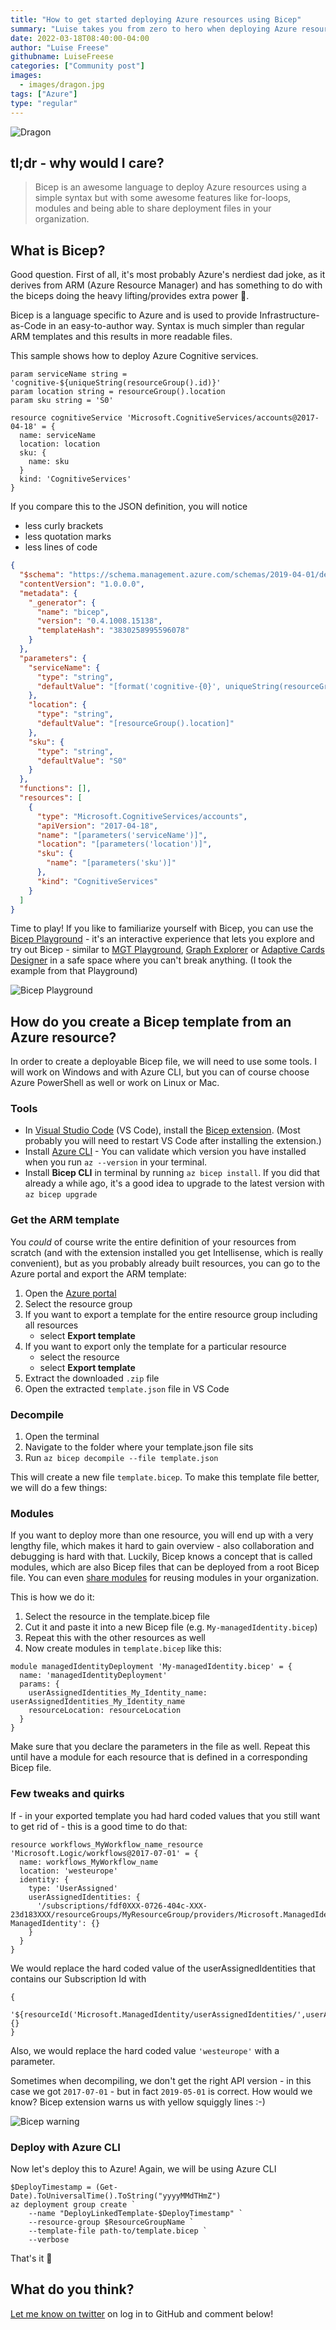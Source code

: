 ```yaml
---
title: "How to get started deploying Azure resources using Bicep"
summary: "Luise takes you from zero to hero when deploying Azure resources using Bicep instead of traditional ARM templates. Learn about tools, process and additional tips"
date: 2022-03-18T08:40:00-04:00
author: "Luise Freese"
githubname: LuiseFreese
categories: ["Community post"]
images:
  - images/dragon.jpg
tags: ["Azure"]
type: "regular"
---
```


![Dragon](images/dragon.jpg)

## tl;dr - why would I care?

> Bicep is an awesome language to deploy Azure resources using a simple syntax but with some awesome features like for-loops, modules and being able to share deployment files in your organization.

## What is Bicep?

Good question. First of all, it's most probably Azure's nerdiest dad joke, as it derives from ARM (Azure Resource Manager) and has something to do with the biceps doing the heavy lifting/provides extra power 💪.

Bicep is a language specific to Azure and is used to provide Infrastructure-as-Code in an easy-to-author way. Syntax is much simpler than regular ARM templates and this results in more readable files.

This sample shows how to deploy Azure Cognitive services.

```Bicep
param serviceName string = 'cognitive-${uniqueString(resourceGroup().id)}'
param location string = resourceGroup().location
param sku string = 'S0'

resource cognitiveService 'Microsoft.CognitiveServices/accounts@2017-04-18' = {
  name: serviceName
  location: location
  sku: {
    name: sku
  }
  kind: 'CognitiveServices'
}
```

If you compare this to the JSON definition, you will notice

- less curly brackets
- less quotation marks
- less lines of code

```JSON
{
  "$schema": "https://schema.management.azure.com/schemas/2019-04-01/deploymentTemplate.json#",
  "contentVersion": "1.0.0.0",
  "metadata": {
    "_generator": {
      "name": "bicep",
      "version": "0.4.1008.15138",
      "templateHash": "3830258995596078"
    }
  },
  "parameters": {
    "serviceName": {
      "type": "string",
      "defaultValue": "[format('cognitive-{0}', uniqueString(resourceGroup().id))]"
    },
    "location": {
      "type": "string",
      "defaultValue": "[resourceGroup().location]"
    },
    "sku": {
      "type": "string",
      "defaultValue": "S0"
    }
  },
  "functions": [],
  "resources": [
    {
      "type": "Microsoft.CognitiveServices/accounts",
      "apiVersion": "2017-04-18",
      "name": "[parameters('serviceName')]",
      "location": "[parameters('location')]",
      "sku": {
        "name": "[parameters('sku')]"
      },
      "kind": "CognitiveServices"
    }
  ]
}
```

Time to play! If you like to familiarize yourself with Bicep, you can use the [Bicep Playground](https://bicepdemo.z22.web.core.windows.net/) - it's an interactive experience that lets you explore and try out Bicep - similar to [MGT Playground](https://mgt.dev/), [Graph Explorer](https://developer.microsoft.com/graph/graph-explorer) or [Adaptive Cards Designer](https://adaptivecards.io/designer/) in a safe space where you can't break anything. (I took the example from that Playground)

![Bicep Playground](images/bicep-playground.png)

## How do you create a Bicep template from an Azure resource?

In order to create a deployable Bicep file, we will need to use some tools. I will work on Windows and with Azure CLI, but you can of course choose Azure PowerShell as well or work on Linux or Mac.

### Tools

- In [Visual Studio Code](https://code.visualstudio.com/) (VS Code), install the [Bicep extension](https://marketplace.visualstudio.com/items?itemName=ms-azuretools.vscode-bicep). (Most probably you will need to restart VS Code after installing the extension.)
- Install [Azure CLI](https://docs.microsoft.com/cli/azure/install-azure-cli-windows?tabs=azure-cli) - You can validate which version you have installed when you run `az --version` in your terminal.
- Install **Bicep CLI** in terminal by running `az bicep install`. If you did that already a while ago, it's a good idea to upgrade to the latest version with `az bicep upgrade`

### Get the ARM template

You *could* of course write the entire definition of your resources from scratch (and with the extension installed you get Intellisense, which is really convenient), but as you probably already built resources, you can go to the Azure portal and export the ARM template:

1. Open the [Azure portal](https://portal.azure.com)
2. Select the resource group
3. If you want to export a template for the entire resource group including all resources
   - select **Export template**
4. If you want to export only the template for a particular resource
   - select the resource
   - select **Export template**
5. Extract the downloaded `.zip` file
6. Open the extracted `template.json` file in VS Code

### Decompile

1. Open the terminal
2. Navigate to the folder where your template.json file sits
3. Run `az bicep decompile --file template.json`

This will create a new file `template.bicep`. To make this template file better, we will do a few things:

### Modules

If you want to deploy more than one resource, you will end up with a very lengthy file, which makes it hard to gain overview - also collaboration and debugging is hard with that. Luckily, Bicep knows a concept that is called modules, which are also Bicep files that can be deployed from a root Bicep file. You can even [share modules](https://docs.microsoft.com/azure/azure-resource-manager/bicep/private-module-registry?tabs=azure-powershell) for reusing modules in your organization.

This is how we do it:

1. Select the resource in the template.bicep file
2. Cut it and paste it into a new Bicep file (e.g. `My-managedIdentity.bicep`)
3. Repeat this with the other resources as well
4. Now create modules in `template.bicep` like this:

```Bicep
module managedIdentityDeployment 'My-managedIdentity.bicep' = {
  name: 'managedIdentityDeployment'
  params: {
    userAssignedIdentities_My_Identity_name: userAssignedIdentities_My_Identity_name
    resourceLocation: resourceLocation
  }
}
```

Make sure that you declare the parameters in the file as well. Repeat this until have a module for each resource that is defined in a corresponding Bicep file.

### Few tweaks and quirks

If - in your exported template you had hard coded values that you still want to get rid of - this is a good time to do that:

```Bicep
resource workflows_MyWorkflow_name_resource 'Microsoft.Logic/workflows@2017-07-01' = {
  name: workflows_MyWorkflow_name
  location: 'westeurope'
  identity: {
    type: 'UserAssigned'
    userAssignedIdentities: {
      '/subscriptions/fdf0XXX-0726-404c-XXX-23d183XXX/resourceGroups/MyResourceGroup/providers/Microsoft.ManagedIdentity/userAssignedIdentities/My-ManagedIdentity': {}
    }
  }
}
```

We would replace the hard coded value of the userAssignedIdentities that contains our Subscription Id with

```Bicep
{
      '${resourceId('Microsoft.ManagedIdentity/userAssignedIdentities/',userAssignedIdentities_My_Identity_name)}': {}
}
```

Also, we would replace the hard coded value `'westeurope'` with a parameter.

Sometimes when decompiling, we don't get the right API version - in this case we got `2017-07-01` - but in fact `2019-05-01` is correct. How would we know? Bicep extension warns us with yellow squiggly lines :-)

![Bicep warning](images/bicep-warning.png)

### Deploy with Azure CLI

Now let's deploy this to Azure! Again, we will be using Azure CLI

```Bicep
$DeployTimestamp = (Get-Date).ToUniversalTime().ToString("yyyyMMdTHmZ")
az deployment group create `
    --name "DeployLinkedTemplate-$DeployTimestamp" `
    --resource-group $ResourceGroupName `
    --template-file path-to/template.bicep `
    --verbose
```

That's it 🚀

## What do you think?

[Let me know on twitter](https://twitter.com/LuiseFreese/status/1501632661084950532) on log in to GitHub and comment below!
